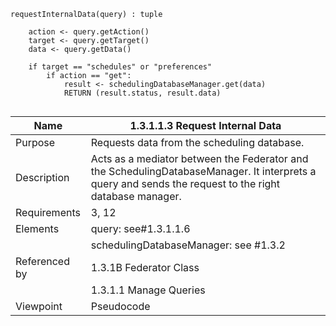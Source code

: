 ```
requestInternalData(query) : tuple

    action <- query.getAction()
    target <- query.getTarget()
    data <- query.getData()

    if target == "schedules" or "preferences"
		if action == "get":
			result <- schedulingDatabaseManager.get(data)
			RETURN (result.status, result.data)


```

| Name | 1.3.1.1.3 Request Internal Data |
| ----------- | ---------- |
| Purpose | Requests data from the scheduling database. |
| Description | Acts as a mediator between the Federator and the SchedulingDatabaseManager. It interprets a query and sends the request to the right database manager.|
| Requirements | 3, 12 |
| Elements | query: see#1.3.1.1.6|
|          | schedulingDatabaseManager: see #1.3.2
| Referenced by | 1.3.1B Federator Class |
| |1.3.1.1 Manage Queries  |
| Viewpoint | Pseudocode |
